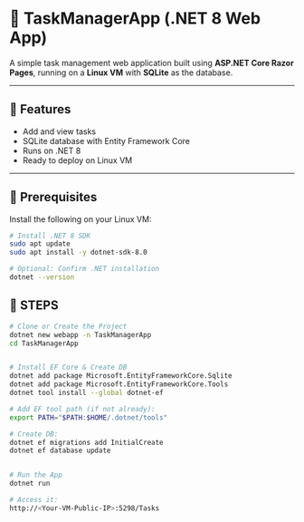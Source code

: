 # 📝 TaskManagerApp (.NET 8 Web App)

A simple task management web application built using **ASP.NET Core Razor Pages**, running on a **Linux VM** with **SQLite** as the database.

---

## 🚀 Features

- Add and view tasks
- SQLite database with Entity Framework Core
- Runs on .NET 8
- Ready to deploy on Linux VM

---

## 🧰 Prerequisites

Install the following on your Linux VM:

```bash
# Install .NET 8 SDK
sudo apt update
sudo apt install -y dotnet-sdk-8.0

# Optional: Confirm .NET installation
dotnet --version
```

## 🧰 STEPS
```bash
# Clone or Create the Project
dotnet new webapp -n TaskManagerApp
cd TaskManagerApp


# Install EF Core & Create DB
dotnet add package Microsoft.EntityFrameworkCore.Sqlite
dotnet add package Microsoft.EntityFrameworkCore.Tools
dotnet tool install --global dotnet-ef

# Add EF tool path (if not already):
export PATH="$PATH:$HOME/.dotnet/tools"

# Create DB:
dotnet ef migrations add InitialCreate
dotnet ef database update


# Run the App
dotnet run

# Access it:
http://<Your-VM-Public-IP>:5298/Tasks


